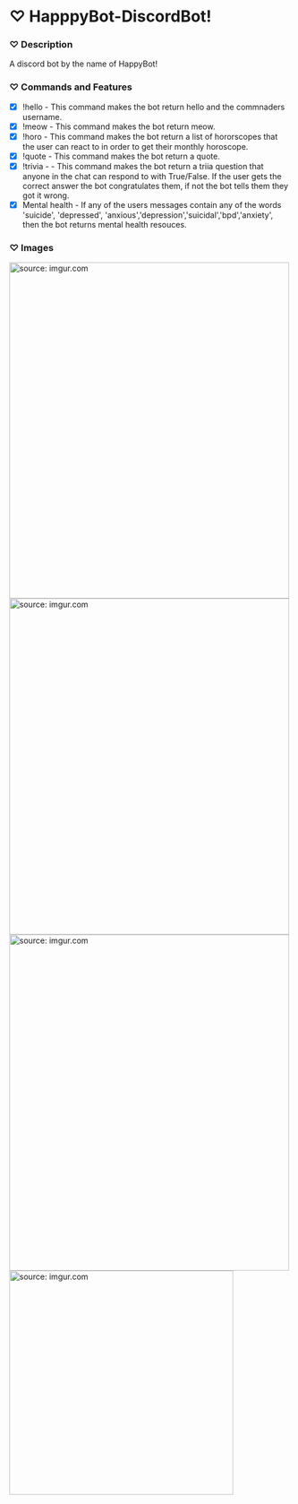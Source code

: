 # ♡ HapppyBot-DiscordBot!


### ♡ Description
A discord bot by the name of HappyBot!

### ♡ Commands and Features

- [X] !hello  - This command makes the bot return hello and the commnaders username.
- [X] !meow  - This command makes the bot return meow.
- [X] !horo  - This command makes the bot return a list of hororscopes that the user can react to in order to get their monthly horoscope.
- [X] !quote  - This command makes the bot return a quote. 
- [X] !trivia - - This command makes the bot return a triia question that anyone in the chat can respond to with True/False. If the user gets the correct answer the bot congratulates them, if not the bot tells them they got it wrong.
- [X] Mental health - If any of the users messages contain any of the words 'suicide', 'depressed', 'anxious','depression','suicidal','bpd','anxiety', then the bot returns mental health resouces.

### ♡ Images

<a href="https://imgur.com/bTTLjyR"><img src="https://i.imgur.com/bTTLjyR.png" title="source: imgur.com" height= 600 width=500/></a>
<a href="https://imgur.com/eKAlopf"><img src="https://i.imgur.com/eKAlopf.png" title="source: imgur.com"  height= 600 width=500 /></a>
<a href="https://imgur.com/vS76aS3"><img src="https://i.imgur.com/vS76aS3.png" title="source: imgur.com"  height= 600 width=500 /></a>
<a href="https://imgur.com/NUzux6J"><img src="https://i.imgur.com/NUzux6J.png" title="source: imgur.com" width=400/></a>



